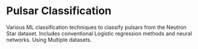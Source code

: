 # Pulsar Classification
Various ML classification techniques to classify pulsars from the Neutron Star dataset. Includes conventional Logistic regression methods and neural networks. Using Multiple datasets. 
